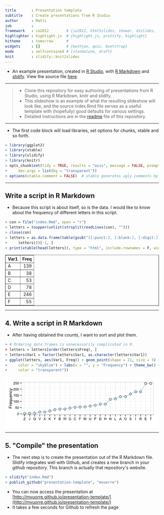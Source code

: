 ```yaml
---
title       : Presentation template
subtitle    : Create presentations from R Studio
author      : Matti
job         : 
framework   : io2012        # {io2012, html5slides, shower, dzslides, ...}
highlighter : highlight.js  # {highlight.js, prettify, highlight}
hitheme     : tomorrow      # 
widgets     : []            # {mathjax, quiz, bootstrap}
mode        : selfcontained # {standalone, draft}
knit        : slidify::knit2slides
---
```


* An example presentation, created in [R Studio](rstudio), with [R Markdown](rmarkdown) and [slidify][slidify]. View the source file [here][source].

---

> * Clone this repository for easy authoring of presentations from R Studio, using R Markdown, knitr and slidify. 
> * This slideshow is an example of what the resulting slideshow will look like, and the source index.Rmd file serves as a useful template with (hopefully) good defaults for various settings.
> * Detailed instructions are in the [readme](https://github.com/mvuorre/presentation-template) file of this repository.

---

* The first code block will load libraries, set options for chunks, xtable and so forth.

```r
> library(ggplot2)
> library(xtable)
> library(slidify)
> library(knitr)
> opts_chunk$set(tidy = TRUE, results = "asis", message = FALSE, prompt = TRUE, 
+     dev.args = list(bg = "transparent"))
> options(xtable.comment = FALSE)  # xtable generates ugly comments by default
```

---

## Write a script in R Markdown
* Because this script is about itself, so is the data. I would like to know about the frequency of different letters in this script. 


```r
> con = file("index.Rmd", open = "r")
> letters = toupper(unlist(strsplit(readLines(con), "")))
> close(con)
> letters = as.data.frame(table(gsub("[[:punct:], [:blank:], [:digit:]]", replacement = "", 
+     letters)))[-1, ]
> print(xtable(head(letters)), type = "html", include.rownames = F, width = 4)
```

<table border=1>
<tr> <th> Var1 </th> <th> Freq </th>  </tr>
  <tr> <td> A </td> <td align="right"> 139 </td> </tr>
  <tr> <td> B </td> <td align="right">  38 </td> </tr>
  <tr> <td> C </td> <td align="right">  53 </td> </tr>
  <tr> <td> D </td> <td align="right">  78 </td> </tr>
  <tr> <td> E </td> <td align="right"> 246 </td> </tr>
  <tr> <td> F </td> <td align="right">  55 </td> </tr>
   </table>

---

## 4. Write a script in R Markdown
* After having obtained the counts, I want to sort and plot them.

```r
> # Ordering data frames is unnecessarily complicated in R.
> letters = letters[order(letters$Freq), ]
> letters$Var1 = factor(letters$Var1, as.character(letters$Var1))
> ggplot(letters, aes(Var1, Freq)) + geom_point(shape = 21, size = 3) + geom_line(aes(group = 1), 
+     color = "skyblue") + labs(x = "", y = "Frequency") + theme_bw() + theme(plot.background = element_rect(fill = "transparent", 
+     color = "transparent"))
```

<img src="assets/fig/plotLetters.png" title="plot of chunk plotLetters" alt="plot of chunk plotLetters" style="display: block; margin: auto;" />

---

## 5. "Compile" the presentation
* The next step is to create the presentation out of the R Markdown file. Slidify integrates well with Github, and creates a new branch in your github repository. This branch is actually that repository's website.

```r
> slidify("index.Rmd")
> publish_github("presentation-template", "mvuorre")
```

* You can now access the presentation at [http://mvuorre.github.io/presentation-template/](http://mvuorre.github.io/presentation-template/)
* It takes a few seconds for Github to refresh the page


[rstudio]: http://www.rstudio.com/
[rmarkdown]: http://rmarkdown.rstudio.com/
[slidify]: http://slidify.github.io/
[source]: http://mvuorre.github.io/presentation-template/presentation/index.Rmd
